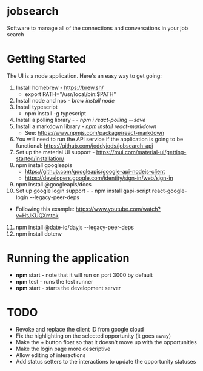 # jobsearch
Software to manage all of the connections and conversations in your job search

# Getting Started
The UI is a node application.  Here's an easy way to get going:
1. Install homebrew - https://brew.sh/
   - export PATH="/usr/local/bin:$PATH"
2. Install node and nps - *brew install node*
3. Install typescript
   - npm install -g typescript
4. Install a polling library - *- npm i react-polling --save*
5. Install a markdown library - *npm install react-markdown*
   - See: https://www.npmjs.com/package/react-markdown
6. You will need to run the API service if the application is going to be functional: https://github.com/joddyjods/jobsearch-api
7. Set up the material UI support - https://mui.com/material-ui/getting-started/installation/
8. npm install googleapis 
      - https://github.com/googleapis/google-api-nodejs-client
      - https://developers.google.com/identity/sign-in/web/sign-in
9.  npm install @googleapis/docs
10. Set up google login support - - npm install gapi-script react-google-login --legacy-peer-deps
   - Following this example: https://www.youtube.com/watch?v=HtJKUQXmtok
11. npm install @date-io/dayjs --legacy-peer-deps
12. npm install dotenv


# Running the application
- **npm** start - note that it will run on port 3000 by default
- **npm** test - runs the test runner
- **npm** start - starts the development server

# TODO
- Revoke and replace the client ID from google cloud
- Fix the highlighting on the selected opportunity (it goes away)
- Make the + button float so that it doesn't move up with the opportunities
- Make the login page more descriptive
- Allow editing of interactions
- Add status setters to the interactions to update the opportunity statuses
